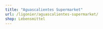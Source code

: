 ```yaml
---
title: "Aguascalientes Supermarket"
url: /ligonier/aguascalientes-supermarket/
shop: Lebensmittel
---
```

